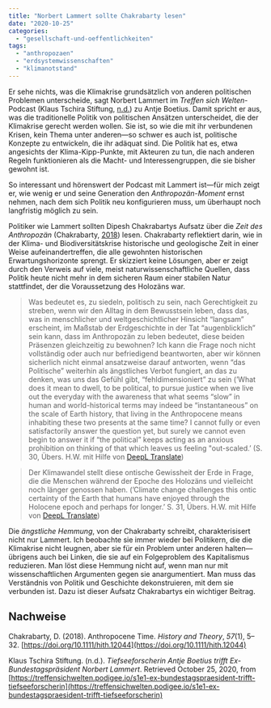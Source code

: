 ```yaml
---
title: "Norbert Lammert sollte Chakrabarty lesen"
date: "2020-10-25"
categories: 
  - "gesellschaft-und-oeffentlichkeiten"
tags: 
  - "anthropozaen"
  - "erdsystemwissenschaften"
  - "klimanotstand"
---
```


Er sehe nichts, was die Klimakrise grundsätzlich von anderen politischen Problemen unterscheide, sagt Norbert Lammert im _Treffen sich Welten_\-Podcast (Klaus Tschira Stiftung, [n.d.](#ref-klaustschirastiftungTiefseeforscherinAntjeBoetius)) zu Antje Boetius. Damit spricht er aus, was die traditionelle Politik von politischen Ansätzen unterscheidet, die der Klimakrise gerecht werden wollen. Sie ist, so wie die mit ihr verbundenen Krisen, kein Thema unter anderen—so schwer es auch ist, politische Konzepte zu entwickeln, die ihr adäquat sind. Die Politik hat es, etwa angesichts der Klima-Kipp-Punkte, mit Akteuren zu tun, die nach anderen Regeln funktionieren als die Macht- und Interessengruppen, die sie bisher gewohnt ist.

So interessant und hörenswert der Podcast mit Lammert ist—für mich zeigt er, wie wenig er und seine Generation den _Anthropozän-Moment_ ernst nehmen, nach dem sich Politik neu konfigurieren muss, um überhaupt noch langfristig möglich zu sein.

Politiker wie Lammert sollten Dipesh Chakrabartys Aufsatz über die _Zeit des Anthropozän_ (Chakrabarty, [2018](#ref-chakrabartyAnthropoceneTime2018)) lesen. Chakrabarty reflektiert darin, wie in der Klima- und Biodiversitätskrise historische und geologische Zeit in einer Weise aufeinandertreffen, die alle gewohnten historischen Erwartungshorizonte sprengt. Er skizziert keine Lösungen, aber er zeigt durch den Verweis auf viele, meist naturwissenschaftliche Quellen, dass Politik heute nicht mehr in dem sicheren Raum einer stabilen Natur stattfindet, der die Voraussetzung des Holozäns war.

> Was bedeutet es, zu siedeln, politisch zu sein, nach Gerechtigkeit zu streben, wenn wir den Alltag in dem Bewusstsein leben, dass das, was in menschlicher und weltgeschichtlicher Hinsicht “langsam” erscheint, im Maßstab der Erdgeschichte in der Tat “augenblicklich” sein kann, dass im Anthropozän zu leben bedeutet, diese beiden Präsenzen gleichzeitig zu bewohnen? Ich kann die Frage noch nicht vollständig oder auch nur befriedigend beantworten, aber wir können sicherlich nicht einmal ansatzweise darauf antworten, wenn “das Politische” weiterhin als ängstliches Verbot fungiert, an das zu denken, was uns das Gefühl gibt, “fehldimensioniert” zu sein (’What does it mean to dwell, to be political, to pursue justice when we live out the everyday with the awareness that what seems “slow” in human and world-historical terms may indeed be “instantaneous” on the scale of Earth history, that living in the Anthropocene means inhabiting these two presents at the same time? I cannot fully or even satisfactorily answer the question yet, but surely we cannot even begin to answer it if “the political” keeps acting as an anxious prohibition on thinking of that which leaves us feeling "out-scaled.’ (S. 30, Übers. H.W. mit Hilfe von [DeepL Translate](https://www.deepl.com/translator "DeepL Translate"))

> Der Klimawandel stellt diese ontische Gewissheit der Erde in Frage, die die Menschen während der Epoche des Holozäns und vielleicht noch länger genossen haben. (’Climate change challenges this ontic certainty of the Earth that humans have enjoyed through the Holocene epoch and perhaps for longer.’ S. 31, Übers. H.W. mit Hilfe von [DeepL Translate](https://www.deepl.com/translator "DeepL Translate"))

Die _ängstliche Hemmung_, von der Chakrabarty schreibt, charakterisisert nicht nur Lammert. Ich beobachte sie immer wieder bei Politikern, die die Klimakrise nicht leugnen, aber sie für ein Problem unter anderen halten—übrigens auch bei Linken, die sie auf ein Folgeproblem des Kapitalismus reduzieren. Man löst diese Hemmung nicht auf, wenn man nur mit wissenschaftlichen Argumenten gegen sie anargumentiert. Man muss das Verständnis von Politik und Geschichte dekonstruieren, mit dem sie verbunden ist. Dazu ist dieser Aufsatz Chakrabartys ein wichtiger Beitrag.

## Nachweise

Chakrabarty, D. (2018). Anthropocene Time. _History and Theory_, _57_(1), 5–32. [https://doi.org/10.1111/hith.12044](https://doi.org/10.1111/hith.12044)

Klaus Tschira Stiftung. (n.d.). _Tiefseeforscherin Antje Boetius trifft Ex-Bundestagspräsident Norbert Lammert_. Retrieved October 25, 2020, from [https://treffensichwelten.podigee.io/s1e1-ex-bundestagspraesident-trifft-tiefseeforscherin](https://treffensichwelten.podigee.io/s1e1-ex-bundestagspraesident-trifft-tiefseeforscherin)
